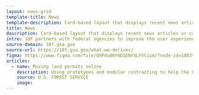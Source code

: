 ```yaml
---
layout: news-grid
template-title: News
template-description: Card-based layout that displays recent news articles or case studies
title: News
description: Card-based layout that displays recent news articles or case studies
intro: 18F partners with federal agencies to improve the user experience of government services by helping them build and buy technology. If you're looking to implement a requirement, update a public-facing website, or digitize a process, 18F can work with you to build a product or craft and execute an effective agile acquisition strategy.
source-domain: 18f.gsa.gov
source-url: https://18f.gsa.gov/what-we-deliver/
figma: https://www.figma.com/file/QVPduB8h6DIENYULFVCism/?node-id=1803%3A6488
articles:
  - name: Moving land permits online
    description: Using prototypes and modular contracting to help the Forest Service buy and develop an online permitting system.
    source: U.S. FOREST SERVICE
    image:
---
```

